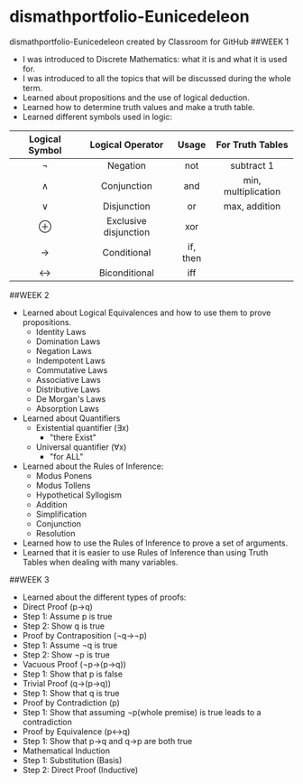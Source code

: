 # dismathportfolio-Eunicedeleon
dismathportfolio-Eunicedeleon created by Classroom for GitHub
##WEEK 1

- I was introduced to Discrete Mathematics: what it is and what it is used for.
- I was introduced to all the topics that will be discussed during the whole term.
- Learned about propositions and the use of logical deduction.
- Learned how to determine truth values and make a truth table.
- Learned different symbols used in logic:

| Logical Symbol  |  Logical Operator | Usage | For Truth Tables |
| :-----: |:-------:|:-----:|:-----:|
| ¬ |Negation | not | subtract 1|
| ∧ | Conjunction | and | min, multiplication |
| ∨ | Disjunction | or | max, addition |
| ⊕ | Exclusive disjunction | xor | 
| → | Conditional | if, then |
| ↔ | Biconditional | iff |


##WEEK 2

- Learned about Logical Equivalences and how to use them to prove propositions.
  - Identity Laws
  - Domination Laws
  - Negation Laws
  - Indempotent Laws
  - Commutative Laws
  - Associative Laws
  - Distributive Laws
  - De Morgan's Laws
  - Absorption Laws
- Learned about Quantifiers
  - Existential quantifier (∃x)
     - "there Exist" 
  - Universal quantifier (∀x)
     - "for ALL"
- Learned about the Rules of Inference:
  - Modus Ponens
  - Modus Tollens
  - Hypothetical Syllogism
  - Addition
  - Simplification
  - Conjunction
  - Resolution
- Learned how to use the Rules of Inference to prove a set of arguments.
- Learned that it is easier to use Rules of Inference than using Truth Tables when dealing with many variables.

##WEEK 3

- Learned about the different types of proofs:
 - Direct Proof (p→q) 
  - Step 1: Assume p is true
  - Step 2: Show q is true
 - Proof by Contraposition (¬q→¬p)
  - Step 1: Assume ¬q is true
  - Step 2: Show ¬p is true
 - Vacuous Proof (¬p→(p→q)) 
  - Step 1: Show that p is false
 - Trivial Proof (q→(p→q))
  - Step 1: Show that q is true
 - Proof by Contradiction (p) 
  - Step 1: Show that assuming ¬p(whole premise) is true leads to a contradiction 
 - Proof by Equivalence (p↔q)
  - Step 1: Show that p→q and q→p are both true
 - Mathematical Induction
  - Step 1: Substitution (Basis) 
  - Step 2: Direct Proof (Inductive) 
